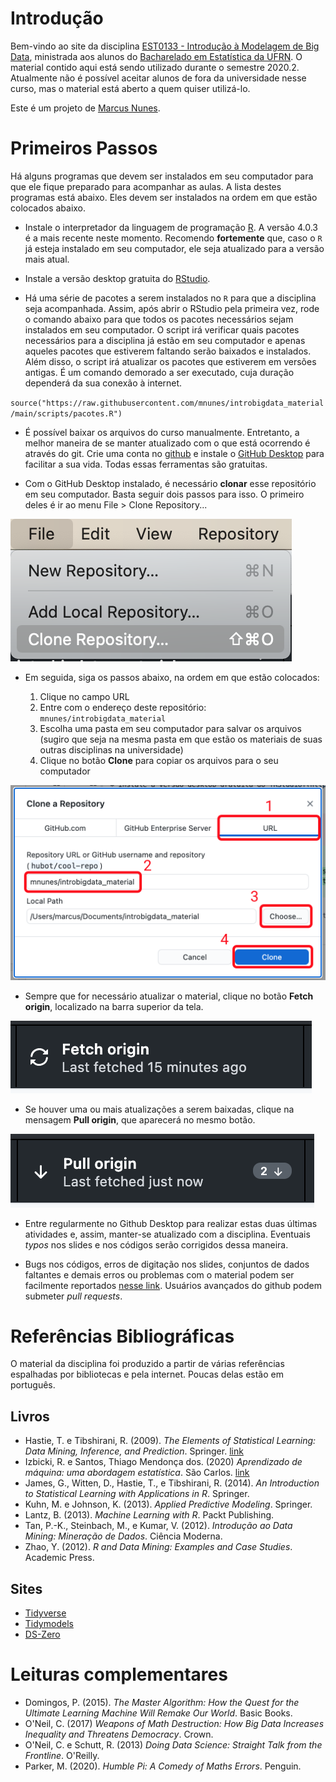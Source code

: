 # Introdução

Bem-vindo ao site da disciplina [EST0133 - Introdução à Modelagem de Big Data](https://introbigdata.org/), ministrada aos alunos do [Bacharelado em Estatística da UFRN](https://sigaa.ufrn.br/sigaa/public/departamento/portal.jsf?id=47). O material contido aqui está sendo utilizado durante o semestre 2020.2. Atualmente não é possível aceitar alunos de fora da universidade nesse curso, mas o material está aberto a quem quiser utilizá-lo.

Este é um projeto de [Marcus Nunes](https://marcusnunes.me/).

# Primeiros Passos

Há alguns programas que devem ser instalados em seu computador para que ele fique preparado para acompanhar as aulas. A lista destes programas está abaixo. Eles devem ser instalados na ordem em que estão colocados abaixo.

* Instale o interpretador da linguagem de programação [R](https://www.r-project.org/). A versão 4.0.3 é a mais recente neste momento. Recomendo **fortemente** que, caso o `R` já esteja instalado em seu computador, ele seja atualizado para a versão mais atual.

* Instale a versão desktop gratuita do [RStudio](https://rstudio.com/products/rstudio/download/).

* Há uma série de pacotes a serem instalados no `R` para que a disciplina seja acompanhada. Assim, após abrir o RStudio pela primeira vez, rode o comando abaixo para que todos os pacotes necessários sejam instalados em seu computador. O script irá verificar quais pacotes necessários para a disciplina já estão em seu computador e apenas aqueles pacotes que estiverem faltando serão baixados e instalados. Além disso, o script irá atualizar os pacotes que estiverem em versões antigas. É um comando demorado a ser executado, cuja duração dependerá da sua conexão à internet.

`source("https://raw.githubusercontent.com/mnunes/introbigdata_material/main/scripts/pacotes.R")` 

* É possível baixar os arquivos do curso manualmente. Entretanto, a melhor maneira de se manter atualizado com o que está ocorrendo é através do git. Crie uma conta no [github](https://github.com/) e instale o [GitHub Desktop](https://desktop.github.com/) para facilitar a sua vida. Todas essas ferramentas são gratuitas.

* Com o GitHub Desktop instalado, é necessário **clonar** esse repositório em seu computador. Basta seguir dois passos para isso. O primeiro deles é ir ao menu File > Clone Repository... 

![](imagens/imagem01.png)

* Em seguida, siga os passos abaixo, na ordem em que estão colocados:
  
  1. Clique no campo URL
  2. Entre com o endereço deste repositório: `mnunes/introbigdata_material`
  3. Escolha uma pasta em seu computador para salvar os arquivos (sugiro que seja na mesma pasta em que estão os materiais de suas outras disciplinas na universidade)
  4. Clique no botão **Clone** para copiar os arquivos para o seu computador

![](imagens/imagem02.png)

* Sempre que for necessário atualizar o material, clique no botão **Fetch origin**, localizado na barra superior da tela. 

![](imagens/imagem03.png)

* Se houver uma ou mais atualizações a serem baixadas, clique na mensagem **Pull origin**, que aparecerá no mesmo botão.

![](imagens/imagem04.png)

* Entre regularmente no Github Desktop para realizar estas duas últimas atividades e, assim, manter-se atualizado com a disciplina. Eventuais _typos_ nos slides e nos códigos serão corrigidos dessa maneira.

* Bugs nos códigos, erros de digitação nos slides, conjuntos de dados faltantes e demais erros ou problemas com o material podem ser facilmente reportados [nesse link](https://github.com/mnunes/introbigdata_material/issues). Usuários avançados do github podem submeter _pull requests_.


# Referências Bibliográficas

O material da disciplina foi produzido a partir de várias referências espalhadas por bibliotecas e pela internet. Poucas delas estão em português.

## Livros

* Hastie, T. e Tibshirani, R. (2009). _The Elements of Statistical Learning: Data Mining, Inference, and Prediction_. Springer. [link](https://web.stanford.edu/~hastie/Papers/ESLII.pdf)
* Izbicki, R. e Santos, Thiago Mendonça dos. (2020) _Aprendizado de máquina: uma abordagem estatística_. São Carlos. [link](http://www.rizbicki.ufscar.br/AME.pdf)
* James, G., Witten, D., Hastie, T., e Tibshirani, R. (2014). _An Introduction to Statistical Learning with Applications in R_. Springer.
* Kuhn, M. e Johnson, K. (2013). _Applied Predictive Modeling_. Springer.
* Lantz, B. (2013). _Machine Learning with R_. Packt Publishing.
* Tan, P.-K., Steinbach, M., e Kumar, V. (2012). _Introdução ao Data Mining: Mineração de Dados_. Ciência Moderna.
* Zhao, Y. (2012). _R and Data Mining: Examples and Case Studies_. Academic Press.

## Sites

* [Tidyverse](https://www.tidyverse.org/)
* [Tidymodels](https://www.tidymodels.org/)
* [DS-Zero](https://github.com/leobezerra/ds-zero)


# Leituras complementares

* Domingos, P. (2015). _The Master Algorithm: How the Quest for the Ultimate Learning Machine Will Remake Our World_. Basic Books.
* O'Neil, C. (2017) _Weapons of Math Destruction: How Big Data Increases Inequality and Threatens Democracy_. Crown.
* O'Neil, C. e Schutt, R. (2013) _Doing Data Science: Straight Talk from the Frontline_. O'Reilly.
* Parker, M. (2020). _Humble Pi: A Comedy of Maths Errors_. Penguin.




